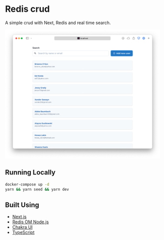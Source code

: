 # Redis crud

A simple crud with Next, Redis and real time search.

![Screen](.github/screen.png)

## Running Locally

```bash
docker-compose up -d
yarn && yarn seed && yarn dev
```

## Built Using

- [Next.js](https://nextjs.org)
- [Redis OM Node.js](https://github.com/redis/redis-om-node)
- [Chakra UI](https://chakra-ui.com)
- [TypeScript](https://www.typescriptlang.org)
